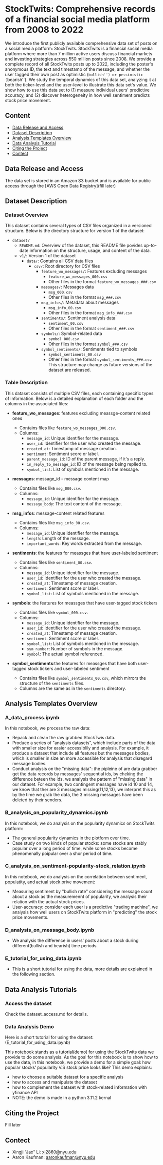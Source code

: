 # StockTwits: Comprehensive records of a financial social media platform from 2008 to 2022
We introduce the first publicly available comprehensive data set of posts on a social media platform: StockTwits. StockTwits is a financial social media platform where more than 7 million active users discuss financial markets and investing strategies across 550 million posts since 2008. We provide a complete record of all StockTwits posts up to 2022, including the poster's anonymous ID, the text and timestamp of the message, and whether the user tagged their own post as optimistic (``bullish'') or pessimistic (``bearish''). We study the temporal dynamics of this data set, analyzing it at both the ticker-level and the user-level to illustrate this data set's value. We show how to use this data set to (1) measure individual users' predictive accuracy, and (2) discover heterogeneity in how well sentiment predicts stock price movement. 
## Content
- [Data Release and Access](#data-release-and-access)
- [Dataset Description](#dataset-description)
- [Analysis Templates Overview](#analysis-templates-overview)
- [Data Analysis Tutorial](#data-analysis-tutorials)
- [Citing the Project](#citing-the-project)
- [Contect](#contect)

## Data Release and Access
The data set is stored in an Amazon S3 bucket and is available for public access through the [AWS Open Data Registry](fill later)
## Dataset Description

### Dataset Overview
This dataset contains several types of CSV files organized in a versioned structure. Below is the directory structure for version 1 of the dataset:

- `dataset/`
  - `README.md`: Overview of the dataset, this README file povides up-to-date information on the structure, usage, and content of the data.
  - `v1/`: Version 1 of the dataset
    - `data/`: Contains all CSV data files
      - `csv/`: Root directory for CSV files
        - `feature_wo_messages/`: Features excluding messages
          - `feature_wo_messages_000.csv`
          - Other files in the format `feature_wo_messages_###.csv`
        - `messages/`: Messages data
          - `msg_000.csv`
          - Other files in the format `msg_###.csv`
        - `msg_infos/`: Metadata about messages
          - `msg_info_00.csv`
          - Other files in the format `msg_info_###.csv`
        - `sentiments/`: Sentiment analysis data
          - `sentiment_00.csv`
          - Other files in the format `sentiment_###.csv`
        - `symbols/`: Symbol-related data
          - `symbol_000.csv`
          - Other files in the format `symbol_###.csv`
        - `symbol_sentiments/`: Sentiments tied to symbols
          - `symbol_sentiments_00.csv`
          - Other files in the format `symbol_sentiments_###.csv`
This structure may change as future versions of the dataset are released.

### Table Description
This dataset consists of multiple CSV files, each containing specific types of information. Below is a detailed explanation of each folder and the columns in the associated files:

- **feature_wo_messages**: features excluding meassge-content related ones
  - Contains files like `feature_wo_messages_000.csv`.
  - Columns:
    - `message_id`: Unique identifier for the message.
    - `user_id`: Identifier for the user who created the message.
    - `created_at`: Timestamp of message creation.
    - `sentiment`: Sentiment score or label.
    - `parent_message_id`: ID of the parent message, if it's a reply.
    - `in_reply_to_message_id`: ID of the message being replied to.
    - `symbol_list`: List of symbols mentioned in the message.

- **messages**: message_id - message content map
  - Contains files like `msg_000.csv`.
  - Columns:
    - `message_id`: Unique identifier for the message.
    - `message_body`: The text content of the message.

- **msg_infos**: message-content related features
  - Contains files like `msg_info_00.csv`.
  - Columns:
    - `message_id`: Unique identifier for the message.
    - `length`: Length of the message.
    - `important_words`: Key words extracted from the message.

- **sentiments**: the features for meassges that have user-labeled sentiment
  - Contains files like `sentiment_00.csv`.
  - Columns:
    - `message_id`: Unique identifier for the message.
    - `user_id`: Identifier for the user who created the message.
    - `created_at`: Timestamp of message creation.
    - `sentiment`: Sentiment score or label.
    - `symbol_list`: List of symbols mentioned in the message.

- **symbols**: the features for meassges that have user-tagged stock tickers
  - Contains files like `symbol_000.csv`.
  - Columns:
    - `message_id`: Unique identifier for the message.
    - `user_id`: Identifier for the user who created the message.
    - `created_at`: Timestamp of message creation.
    - `sentiment`: Sentiment score or label.
    - `symbol_list`: List of symbols mentioned in the message.
    - `sym_number`: Number of symbols in the message.
    - `symbol`: The actual symbol referenced.

- **symbol_sentiments**:the features for meassges that have both user-tagged stock tickers and user-labeled sentiment
  - Contains files like `symbol_sentiments_00.csv`, which mirrors the structure of the `sentiments` files.
  - Columns are the same as in the `sentiments` directory.

## Analysis Templates Overview
### A_data_process.ipynb
In this notebook, we process the raw data:
- Repack and clean the raw grabbed StockTwis data.
- Produce a series of "analysis datasets", which include parts of the data with smaller size for easier accessiblily and analysis. For example, it produce a dataset that include all features but the messages bodies, which is smaller in size an more accessible for analysis that disregard message bodies.
- Conduct analysis on the "missing data": the pipleine of are data grabber get the data records by messages' sequential ids, by cheking the difference beteen the ids, we analysis the pattern of "missing data" in our dataset. For example, two contingent messages have id 10 and 14, we know that ther are 3 messages missing(11,12,13), we interpret this as by the time we grab the data, the 3 missing messages have been deleted by their senders.

### B_analysis_on_popularity_dynamics.ipynb
In this notebook, we do analysis on the popularity dynamics on StockTwits platform:
- The general popularity dynamics in the plotform over time.
- Case study on two kinds of popular stocks: some stocks are stably popular over a long period of time, while some stocks become phenomenally poipular over a shor period of time.

### C_analysis_on_sentiment-popularity-stock_relation.ipynb
In this notebook, we do analysis on the correlation between sentiment, populatity, and actual stock prive movement:
- Measuring sentiment by "bullish rate" considering the message count about a stock as the measuremennt of popularity, we analysis their relation with the actual stock prices.
- User-accuracy: consider each user is a predictive "trading machine", we analysis how well users on StockTwits platform in "predicting" the stock price movements.

### D_analysis_on_message_body.ipynb
- We analysis the difference in users' posts about a stock during different(bullish and bearish) time periods.

### E_tutorial_for_using_data.ipynb
- This is a short tutorial for using the data, more details are explained in the following section. 


## Data Analysis Tutorials
### Access the dataset
Check the dataset_access.md for details. 

### Data Analysis Demo
Here is a short tutorial for using the dataset: (E_tutorial_for_using_data.ipynb)

This notebook stands as a tutorial(demo) for using the StockTwits data we provide to do some analysis. 
As the goal for this notebook is to show how to use the data, in this notebook, we provide a demo for a simple goal: how popular stocks' popularity V.S stock price looks like? This demo explains:
- how to choose a suitable dataset for a specific analysis
- how to access and manipulate the dataset
- how to complement the dataset with stock-related information with yfinance API
- NOTE: the demo is made in a python 3.11.2 kernal


## Citing the Project
Fill later
## Contect
- Xingji "Jax" Li: xl2860@nyu.edu
- Aaron Kaufman: aaronkaufman@nyu.edu
